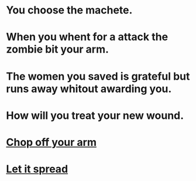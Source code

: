 # You choose the machete.

# When you whent for a attack the zombie bit your arm.

# The women you saved is grateful but runs away whitout awarding you.

# How will you treat your new wound. 

# [Chop off your arm](chop-off.md)
# [Let it spread](let-spread.md)